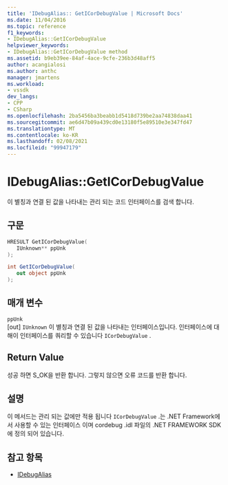 ```yaml
---
title: 'IDebugAlias:: GetICorDebugValue | Microsoft Docs'
ms.date: 11/04/2016
ms.topic: reference
f1_keywords:
- IDebugAlias::GetICorDebugValue
helpviewer_keywords:
- IDebugAlias::GetICorDebugValue method
ms.assetid: b9eb39ee-84af-4ace-9cfe-236b3d48aff5
author: acangialosi
ms.author: anthc
manager: jmartens
ms.workload:
- vssdk
dev_langs:
- CPP
- CSharp
ms.openlocfilehash: 2ba5456ba3beabb1d5418d739be2aa74838daa41
ms.sourcegitcommit: ae6d47b09a439cd0e13180f5e89510e3e347fd47
ms.translationtype: MT
ms.contentlocale: ko-KR
ms.lasthandoff: 02/08/2021
ms.locfileid: "99947179"
---
```

# <a name="idebugaliasgeticordebugvalue"></a>IDebugAlias::GetICorDebugValue
이 별칭과 연결 된 값을 나타내는 관리 되는 코드 인터페이스를 검색 합니다.

## <a name="syntax"></a>구문

```cpp
HRESULT GetICorDebugValue(
   IUnknown** ppUnk
);
```

```csharp
int GetICorDebugValue(
   out object ppUnk
);
```

## <a name="parameters"></a>매개 변수
`ppUnk`\
[out] `IUnknown` 이 별칭과 연결 된 값을 나타내는 인터페이스입니다. 인터페이스에 대해이 인터페이스를 쿼리할 수 있습니다 `ICorDebugValue` .

## <a name="return-value"></a>Return Value
 성공 하면 S_OK을 반환 합니다. 그렇지 않으면 오류 코드를 반환 합니다.

## <a name="remarks"></a>설명
 이 메서드는 관리 되는 값에만 적용 됩니다 `ICorDebugValue` .는 .NET Framework에서 사용할 수 있는 인터페이스 이며 cordebug .idl 파일의 .NET FRAMEWORK SDK에 정의 되어 있습니다.

## <a name="see-also"></a>참고 항목
- [IDebugAlias](../../../extensibility/debugger/reference/idebugalias.md)

